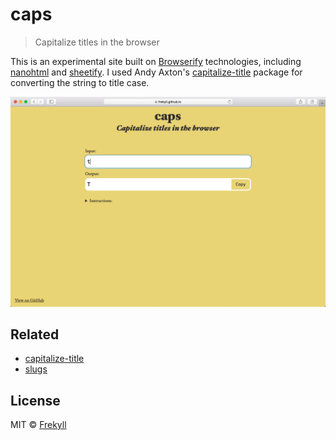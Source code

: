 # caps
> Capitalize titles in the browser

This is an experimental site built on [Browserify](http://browserify.org) technologies, including [nanohtml](https://github.com/choojs/nanohtml) and [sheetify](https://github.com/stackcss/sheetify). I used Andy Axton's [capitalize-title](https://github.com/a-axton/capitalize-title) package for converting the string to title case.

![](screenshot.gif)

## Related
- [capitalize-title](https://github.com/a-axton/capitalize-title)
- [slugs](https://github.com/frekyll/slugs)

## License

MIT © [Frekyll](https://github.com/frekyll)
